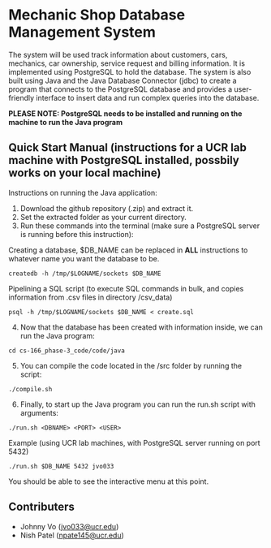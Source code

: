 # Mechanic Shop Database Management System

The system will be used track information about customers, cars, mechanics, car ownership, service request and billing information. It is implemented using PostgreSQL to hold the database. The system is also built using Java and the Java Database Connector (jdbc) to create a program that connects to the PostgreSQL database and provides a user-friendly interface to insert data and run complex queries into the database.

**PLEASE NOTE: PostgreSQL needs to be installed and running on the machine to run the Java program**

## Quick Start Manual (instructions for a UCR lab machine with PostgreSQL installed, possbily works on your local machine)

Instructions on running the Java application:
1. Download the github repository (.zip) and extract it.
2. Set the extracted folder as your current directory.
3. Run these commands into the terminal (make sure a PostgreSQL server is running before this instruction):

Creating a database, $DB_NAME can be replaced in **ALL** instructions to whatever name you want the database to be.
```
createdb -h /tmp/$LOGNAME/sockets $DB_NAME
```

Pipelining a SQL script (to execute SQL commands in bulk, and copies information from .csv files in directory /csv_data)
```
psql -h /tmp/$LOGNAME/sockets $DB_NAME < create.sql
```

4. Now that the database has been created with information inside, we can run the Java program:
```
cd cs-166_phase-3_code/code/java
```

5. You can compile the code located in the /src folder by running the script:
```
./compile.sh
```
6. Finally, to start up the Java program you can run the run.sh script with arguments:
```
./run.sh <DBNAME> <PORT> <USER>
```
Example (using UCR lab machines, with PostgreSQL server running on port 5432)
```
./run.sh $DB_NAME 5432 jvo033
```
You should be able to see the interactive menu at this point.

## Contributers
* Johnny Vo (jvo033@ucr.edu)
* Nish Patel (npate145@ucr.edu)
